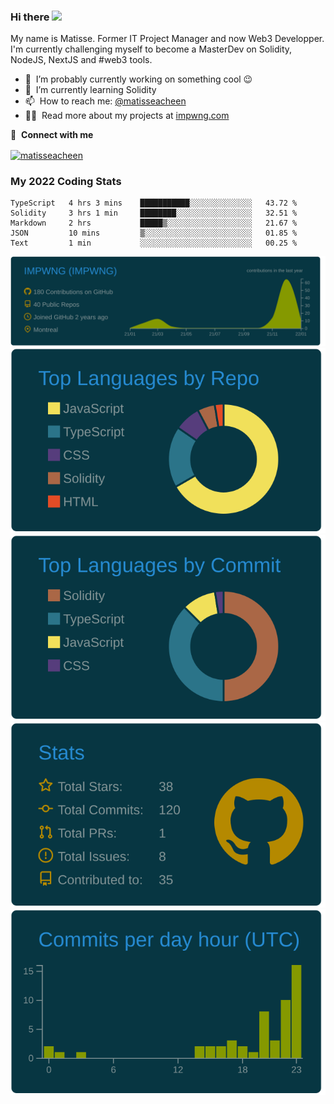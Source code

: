 ### Hi there <img src="https://media.giphy.com/media/hvRJCLFzcasrR4ia7z/giphy.gif" width="25px"></a>

My name is Matisse. Former IT Project Manager and now Web3 Developper. I'm currently challenging myself to become a MasterDev on Solidity, NodeJS, NextJS and #web3 tools.

- 🔭 &nbsp;I’m probably currently working on something cool :wink:
- 🌱 &nbsp;I’m currently learning Solidity
- 📫 &nbsp;How to reach me: [@matisseacheen](https://www.linkedin.com/in/matisseacheen/) 
- 👨‍💻 &nbsp;Read more about my projects at [impwng.com](https://www.impwng.com)

🔗 &nbsp;**Connect with me**
<p align="left">
<a href="https://www.linkedin.com/in/matisseacheen/" target="blank"><img align="center" src="https://raw.githubusercontent.com/rahuldkjain/github-profile-readme-generator/master/src/images/icons/Social/linked-in-alt.svg" alt="matisseacheen" height="30" width="40" /></a>
 
### My 2022 Coding Stats
<!--START_SECTION:waka-->
```text
TypeScript   4 hrs 3 mins    ███████████░░░░░░░░░░░░░░   43.72 % 
Solidity     3 hrs 1 min     ████████░░░░░░░░░░░░░░░░░   32.51 % 
Markdown     2 hrs           █████▒░░░░░░░░░░░░░░░░░░░   21.67 % 
JSON         10 mins         ▒░░░░░░░░░░░░░░░░░░░░░░░░   01.85 % 
Text         1 min           ░░░░░░░░░░░░░░░░░░░░░░░░░   00.25 % 
```
<!--END_SECTION:waka-->


[![](https://raw.githubusercontent.com/IMPWNG/IMPWNG/master/profile-summary-card-output/solarized_dark/0-profile-details.svg)](https://github.com/vn7n24fzkq/github-profile-summary-cards)
[![](https://raw.githubusercontent.com/IMPWNG/IMPWNG/master/profile-summary-card-output/solarized_dark/1-repos-per-language.svg)](https://github.com/vn7n24fzkq/github-profile-summary-cards) [![](https://raw.githubusercontent.com/IMPWNG/IMPWNG/master/profile-summary-card-output/solarized_dark/2-most-commit-language.svg)](https://github.com/vn7n24fzkq/github-profile-summary-cards)
[![](https://raw.githubusercontent.com/IMPWNG/IMPWNG/master/profile-summary-card-output/solarized_dark/3-stats.svg)](https://github.com/vn7n24fzkq/github-profile-summary-cards) [![](https://raw.githubusercontent.com/IMPWNG/IMPWNG/master/profile-summary-card-output/solarized_dark/4-productive-time.svg)](https://github.com/vn7n24fzkq/github-profile-summary-cards)
